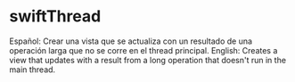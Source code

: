 # swiftThread
Español: Crear una vista que se actualiza con un resultado de una operación larga que no se corre en el thread principal.
English: Creates a view  that updates with a result from a long operation that doesn't run in the main thread.
